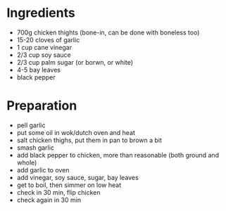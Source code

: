 # Ingredients

* 700g chicken thights (bone-in, can be done with boneless too)
* 15-20 cloves of garlic
* 1 cup cane vinegar
* 2/3 cup soy sauce
* 2/3 cup palm sugar (or borwn, or white)
* 4-5 bay leaves
* black pepper

# Preparation
* pell garlic
* put some oil in wok/dutch oven and heat
* salt chicken thighs, put them in pan to brown a bit
* smash garlic
* add black pepper to chicken, more than reasonable (both ground and whole)
* add garlic to oven
* add vinegar, soy sauce, sugar, bay leaves
* get to boil, then simmer on low heat
* check in 30 min, flip chicken
* check again in 30 min
